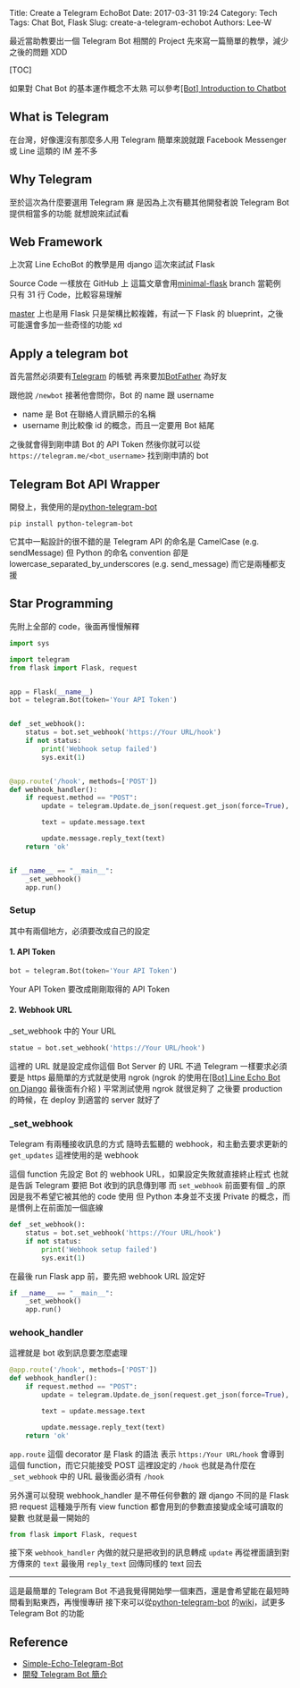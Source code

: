 Title: Create a Telegram EchoBot
Date: 2017-03-31 19:24
Category: Tech
Tags: Chat Bot, Flask
Slug: create-a-telegram-echobot
Authors: Lee-W

最近當助教要出一個 Telegram Bot 相關的 Project
先來寫一篇簡單的教學，減少之後的問題 XDD

<!--more-->

[TOC]

如果對 Chat Bot 的基本運作概念不太熟
可以參考[[Bot] Introduction to Chatbot](http://lee-w.github.io/posts/bot/2016/11/introduction-to-chatbot/#introduction-to-chatbot)

## What is Telegram

在台灣，好像還沒有那麼多人用 Telegram
簡單來說就跟 Facebook Messenger 或 Line 這類的 IM 差不多

## Why Telegram

至於這次為什麼要選用 Telegram 麻
是因為上次有聽其他開發者說 Telegram Bot 提供相當多的功能
就想說來試試看

## Web Framework

上次寫 Line EchoBot 的教學是用 django
這次來試試 Flask

Source Code 一樣放在 GitHub 上
這篇文章會用[minimal-flask](https://github.com/Lee-W/telegram_echobot/tree/minimal-flask) branch 當範例
只有 31 行 Code，比較容易理解

[master](https://github.com/Lee-W/telegram_echobot/tree/master) 上也是用 Flask
只是架構比較複雜，有試一下 Flask 的 blueprint，之後可能還會多加一些奇怪的功能 xd

## Apply a telegram bot

首先當然必須要有[Telegram](https://telegram.org) 的帳號
再來要加[BotFather](https://telegram.me/botfather) 為好友

跟他說 `/newbot`
接著他會問你，Bot 的 name 跟 username

* name 是 Bot 在聯絡人資訊顯示的名稱
* username 則比較像 id 的概念，而且一定要用 Bot 結尾

之後就會得到剛申請 Bot 的 API Token
然後你就可以從 `https://telegram.me/<bot_username>` 找到剛申請的 bot

## Telegram Bot API Wrapper

開發上，我使用的是[python-telegram-bot](https://github.com/python-telegram-bot/python-telegram-bot)

```shell
pip install python-telegram-bot
```

它其中一點設計的很不錯的是
Telegram API 的命名是 CamelCase (e.g. sendMessage)
但 Python 的命名 convention 卻是 lowercase_separated_by_underscores (e.g. send_message)
而它是兩種都支援

## Star Programming

先附上全部的 code，後面再慢慢解釋

```python
import sys

import telegram
from flask import Flask, request


app = Flask(__name__)
bot = telegram.Bot(token='Your API Token')


def _set_webhook():
    status = bot.set_webhook('https://Your URL/hook')
    if not status:
        print('Webhook setup failed')
        sys.exit(1)


@app.route('/hook', methods=['POST'])
def webhook_handler():
    if request.method == "POST":
        update = telegram.Update.de_json(request.get_json(force=True), bot)

        text = update.message.text

        update.message.reply_text(text)
    return 'ok'


if __name__ == "__main__":
    _set_webhook()
    app.run()
```

### Setup

其中有兩個地方，必須要改成自己的設定

#### 1. API Token

```python
bot = telegram.Bot(token='Your API Token')
```

Your API Token 要改成剛剛取得的 API Token

#### 2. Webhook URL

_set_webhook 中的 Your URL

```python
statue = bot.set_webhook('https://Your URL/hook')
```

這裡的 URL 就是設定成你這個 Bot Server 的 URL
不過 Telegram 一樣要求必須要是 https
最簡單的方式就是使用 ngrok
(ngrok 的使用在[[Bot] Line Echo Bot on Django](http://lee-w.github.io/posts/bot/2016/11/line-echo-bot-on-django/#line-echo-bot-on-django) 最後面有介紹 )
平常測試使用 ngrok 就很足夠了
之後要 production 的時候，在 deploy 到適當的 server 就好了

### \_set\_webhook

Telegram 有兩種接收訊息的方式
隨時去監聽的 webhook，和主動去要求更新的 `get_updates`
這裡使用的是 webhook

這個 function 先設定 Bot 的 webhook URL，如果設定失敗就直接終止程式
也就是告訴 Telegram 要把 Bot 收到的訊息傳到哪
而 `set_webhook` 前面要有個 \_的原因是我不希望它被其他的 code 使用
但 Python 本身並不支援 Private 的概念，而是慣例上在前面加一個底線

```python
def _set_webhook():
    status = bot.set_webhook('https://Your URL/hook')
    if not status:
        print('Webhook setup failed')
        sys.exit(1)
```

在最後 run Flask app 前，要先把 webhook URL 設定好

```python
if __name__ == "__main__":
    _set_webhook()
    app.run()
```

### wehook\_handler

這裡就是 bot 收到訊息要怎麼處理

```python
@app.route('/hook', methods=['POST'])
def webhook_handler():
    if request.method == "POST":
        update = telegram.Update.de_json(request.get_json(force=True), bot)

        text = update.message.text

        update.message.reply_text(text)
    return 'ok'
```

`app.route` 這個 decorator 是 Flask 的語法
表示 `https:/Your URL/hook` 會導到這個 function，而它只能接受 POST
這裡設定的 `/hook` 也就是為什麼在 `_set_webhook` 中的 URL 最後面必須有 `/hook`

另外還可以發現 webhook_handler 是不帶任何參數的
跟 django 不同的是
Flask 把 request 這種幾乎所有 view function 都會用到的參數直接變成全域可讀取的變數
也就是最一開始的

```python
from flask import Flask, request
```

接下來 `webhook_handler` 內做的就只是把收到的訊息轉成 `update`
再從裡面讀到對方傳來的 `text`
最後用 `reply_text` 回傳同樣的 text 回去

---

這是最簡單的 Telegram Bot
不過我覺得開始學一個東西，還是會希望能在最短時間看到點東西，再慢慢專研
接下來可以從[python-telegram-bot](https://github.com/python-telegram-bot/python-telegram-bot) 的[wiki](https://github.com/python-telegram-bot/python-telegram-bot/wiki)，試更多 Telegram Bot 的功能

## Reference

* [Simple-Echo-Telegram-Bot](https://github.com/sooyhwang/Simple-Echo-Telegram-Bot)
* [開發 Telegram Bot 簡介](http://blog.30sparks.com/develop-telegram-bot-introduction/)
